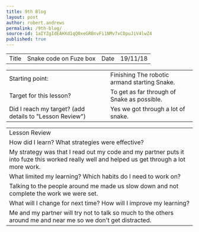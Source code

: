 ```yaml
---
title: 9th Blog
layout: post
author: robert.andrews
permalink: /9th-blog/
source-id: 1aIYZgIdEAHXd1qQ0xeGRBnvFi1NMv7xCDpuJiV4lwZ4
published: true
---
```

<table>
  <tr>
    <td>Title</td>
    <td>Snake code on Fuze box</td>
    <td>Date</td>
    <td>19/11/18</td>
  </tr>
</table>


<table>
  <tr>
    <td>Starting point:</td>
    <td>Finishing The robotic armand starting Snake.</td>
  </tr>
  <tr>
    <td>Target for this lesson?</td>
    <td>To get as far through of Snake as possible. </td>
  </tr>
  <tr>
    <td>Did I reach my target? 
(add details to "Lesson Review")</td>
    <td> Yes we got through a lot of snake.</td>
  </tr>
</table>


<table>
  <tr>
    <td>Lesson Review</td>
  </tr>
  <tr>
    <td>How did I learn? What strategies were effective? </td>
  </tr>
  <tr>
    <td>My strategy was that I read out my code and my partner puts it into fuze this worked really well and helped us get through a lot more work.</td>
  </tr>
  <tr>
    <td>What limited my learning? Which habits do I need to work on? </td>
  </tr>
  <tr>
    <td>Talking to the people around me made us slow down and not complete the work we were set.</td>
  </tr>
  <tr>
    <td>What will I change for next time? How will I improve my learning?</td>
  </tr>
  <tr>
    <td>Me and my partner will try not to talk so much to the others around me and near me so we don't get distracted.</td>
  </tr>
</table>


